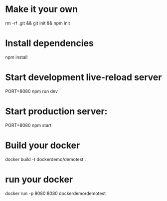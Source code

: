 # Make it your own
rm -rf .git && git init && npm init

# Install dependencies
npm install

# Start development live-reload server
PORT=8080 npm run dev

# Start production server:
PORT=8080 npm start

# Build your docker
docker build -t dockerdemo/demotest .

# run your docker
docker run -p 8080:8080 dockerdemo/demotest 

